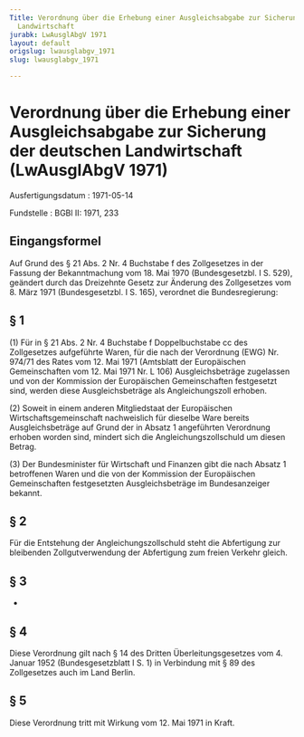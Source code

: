 ```yaml
---
Title: Verordnung über die Erhebung einer Ausgleichsabgabe zur Sicherung der deutschen
  Landwirtschaft
jurabk: LwAusglAbgV 1971
layout: default
origslug: lwausglabgv_1971
slug: lwausglabgv_1971

---
```


# Verordnung über die Erhebung einer Ausgleichsabgabe zur Sicherung der deutschen Landwirtschaft (LwAusglAbgV 1971)

Ausfertigungsdatum
:   1971-05-14

Fundstelle
:   BGBl II: 1971, 233



## Eingangsformel

Auf Grund des § 21 Abs. 2 Nr. 4 Buchstabe f des Zollgesetzes in der
Fassung der Bekanntmachung vom 18. Mai 1970 (Bundesgesetzbl. I S.
529), geändert durch das Dreizehnte Gesetz zur Änderung des
Zollgesetzes vom 8. März 1971 (Bundesgesetzbl. I S. 165), verordnet
die Bundesregierung:


## § 1

(1) Für in § 21 Abs. 2 Nr. 4 Buchstabe f Doppelbuchstabe cc des
Zollgesetzes aufgeführte Waren, für die nach der Verordnung (EWG) Nr.
974/71 des Rates vom 12. Mai 1971 (Amtsblatt der Europäischen
Gemeinschaften vom 12. Mai 1971 Nr. L 106) Ausgleichsbeträge
zugelassen und von der Kommission der Europäischen Gemeinschaften
festgesetzt sind, werden diese Ausgleichsbeträge als Angleichungszoll
erhoben.

(2) Soweit in einem anderen Mitgliedstaat der Europäischen
Wirtschaftsgemeinschaft nachweislich für dieselbe Ware bereits
Ausgleichsbeträge auf Grund der in Absatz 1 angeführten Verordnung
erhoben worden sind, mindert sich die Angleichungszollschuld um diesen
Betrag.

(3) Der Bundesminister
für Wirtschaft und Finanzen gibt die nach Absatz 1 betroffenen Waren
und die von der Kommission der Europäischen Gemeinschaften
festgesetzten Ausgleichsbeträge im Bundesanzeiger bekannt.


## § 2

Für die Entstehung der Angleichungszollschuld steht die Abfertigung
zur bleibenden Zollgutverwendung der Abfertigung zum freien Verkehr
gleich.


## § 3

-


## § 4

Diese Verordnung gilt nach § 14 des Dritten Überleitungsgesetzes vom
4\. Januar 1952 (Bundesgesetzblatt I S. 1) in Verbindung mit § 89 des
Zollgesetzes auch im Land Berlin.


## § 5

Diese Verordnung tritt mit Wirkung vom 12. Mai 1971 in Kraft.

